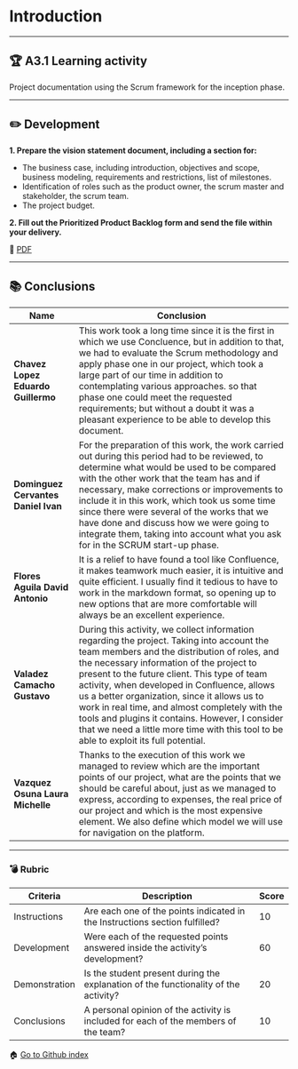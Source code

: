 # Introduction
---

## :trophy: A3.1 Learning activity
Project documentation using the Scrum framework for the inception phase.

---
## :pencil2: Development

**1. Prepare the vision statement document, including a section for:**

- The business case, including introduction, objectives and scope, business modeling, requirements and restrictions, list of milestones.
- Identification of roles such as the product owner, the scrum master and stakeholder, the scrum team.
- The project budget.

**2. Fill out the Prioritized Product Backlog form and send the file within your delivery.**

:open_file_folder: [PDF](https://github.com/Eduardo17tec/AnalisisAvanzadoDeSoftware/blob/main/PDF/A3.1_ScrumStartPhaseProjectVision%20Statement.pdf)

---



## :books: Conclusions 

|Name|Conclusion|
|---|---|
|**Chavez Lopez Eduardo Guillermo**|This work took a long time since it is the first in which we use Concluence, but in addition to that, we had to evaluate the Scrum methodology and apply phase one in our project, which took a large part of our time in addition to contemplating various approaches. so that phase one could meet the requested requirements; but without a doubt it was a pleasant experience to be able to develop this document.|
|**Dominguez Cervantes Daniel Ivan**|For the preparation of this work, the work carried out during this period had to be reviewed, to determine what would be used to be compared with the other work that the team has and if necessary, make corrections or improvements to include it in this work, which took us some time since there were several of the works that we have done and discuss how we were going to integrate them, taking into account what you ask for in the SCRUM start-up phase.|
|**Flores Aguila David Antonio**|It is a relief to have found a tool like Confluence, it makes teamwork much easier, it is intuitive and quite efficient. I usually find it tedious to have to work in the markdown format, so opening up to new options that are more comfortable will always be an excellent experience.|
|**Valadez Camacho Gustavo**|During this activity, we collect information regarding the project. Taking into account the team members and the distribution of roles, and the necessary information of the project to present to the future client. This type of team activity, when developed in Confluence, allows us a better organization, since it allows us to work in real time, and almost completely with the tools and plugins it contains. However, I consider that we need a little more time with this tool to be able to exploit its full potential.|
|**Vazquez Osuna Laura Michelle**|Thanks to the execution of this work we managed to review which are the important points of our project, what are the points that we should be careful about, just as we managed to express, according to expenses, the real price of our project and which is the most expensive element. We also define which model we will use for navigation on the platform.|

---

### :bomb: Rubric

| Criteria     | Description                                                                                  |Score|
| ------------- | -------------------------------------------------------------------------------------------- | ------- |
| Instructions | Are each one of the points indicated in the Instructions section fulfilled?  |10|
| Development    | Were each of the requested points answered inside the activity’s development?     |60|
| Demonstration| Is the student present during the explanation of the functionality of the activity?   |20|
| Conclusions   |A personal opinion of the activity is included for each of the members of the team?  |10|


:house: [Go to Github index](https://github.com/Eduardo17tec/AnalisisAvanzadoDeSoftware)